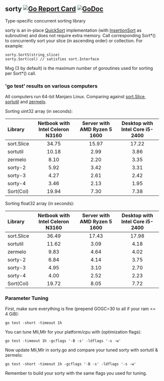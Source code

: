 ## sorty [![Go Report Card](https://goreportcard.com/badge/github.com/jfcg/sorty)](https://goreportcard.com/report/github.com/jfcg/sorty) [![GoDoc](https://godoc.org/github.com/jfcg/sorty?status.svg)](https://godoc.org/github.com/jfcg/sorty)
Type-specific concurrent sorting library

sorty is an in-place [QuickSort](https://en.wikipedia.org/wiki/Quicksort) implementation \(with [InsertionSort](https://en.wikipedia.org/wiki/Insertion_sort) as subroutine\) and does not require extra memory. Call corresponding Sort\*() to concurrently sort your slice (in ascending order) or collection. For example:
```
sorty.SortS(string_slice)
sorty.Sort(col) // satisfies sort.Interface
```
Mxg (3 by default) is the maximum number of goroutines used for sorting per Sort\*() call.

### 'go test' results on various computers
All computers run 64-bit Manjaro Linux. Comparing against [sort.Slice](https://golang.org/pkg/sort), [sortutil](https://github.com/twotwotwo/sorts) and [zermelo](https://github.com/shawnsmithdev/zermelo).

Sorting uint32 array (in seconds):

Library|Netbook with Intel Celeron N3160|Server with AMD Ryzen 5 1600|Desktop with Intel Core i5-2400
:---|:---:|:---:|:---:
sort.Slice|34.75|15.97|17.22
sortutil  |10.18| 2.99| 3.86
zermelo   | 8.10| 2.20| 3.35
sorty-2   | 5.92| 3.42| 3.31
sorty-3   | 4.27| 2.61| 2.42
sorty-4   | 3.46| 2.13| 1.95
Sort(Col) |19.94| 7.30| 7.38

Sorting float32 array (in seconds):

Library|Netbook with Intel Celeron N3160|Server with AMD Ryzen 5 1600|Desktop with Intel Core i5-2400
:---|:---:|:---:|:---:
sort.Slice|36.49|17.43|17.98
sortutil  |11.62| 3.09| 4.18
zermelo   | 9.83| 4.64| 4.02
sorty-2   | 6.84| 4.14| 3.75
sorty-3   | 4.95| 3.10| 2.70
sorty-4   | 4.00| 2.52| 2.23
Sort(Col) |19.72| 8.05| 7.72

### Parameter Tuning
First, make sure everything is fine (prepend GOGC=30 to all if your ram <= 4 GiB):
```
go test -short -timeout 1h
```
You can tune Mli,Mlr for your platform/cpu with \(optimization flags\):
```
go test -timeout 1h -gcflags '-B -s' -ldflags '-s -w'
```
Now update Mli,Mlr in sorty.go and compare your tuned sorty with sortutil & zermelo:
```
go test -short -timeout 1h -gcflags '-B -s' -ldflags '-s -w'
```
Remember to build your sorty with the same flags you used for tuning.
